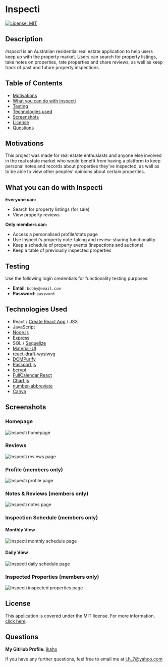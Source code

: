 # Inspecti

[![License: MIT](https://img.shields.io/badge/License-MIT-yellow.svg)](https://opensource.org/licenses/MIT)

## Description

*Inspecti* is an Australian residential real estate application to help users keep up with the property market. Users can search for property listings, take notes on properties, rate properties and share reviews, as well as keep track of past and future property inspections. 

## Table of Contents

- [Motivations](#Motivations)
- [What you can do with Inspecti](#What-you-can-do-with-Inspecti)
- [Testing](#Testing)
- [Technologies used](#Technologies-used)
- [Screenshots](#Screenshots)
- [License](#License)
- [Questions](#Questions)

## Motivations

This project was made for real estate enthusiasts and anyone else involved in the real estate market who would benefit from having a platform to keep personal notes and records about properties they've inspected, as well as to be able to view other peoples' opinions about certain properties.

## What you can do with Inspecti

**Everyone can:** 
- Search for property listings (for sale)
- View property reviews

**Only members can:** 
- Access a personalised profile/stats page
- Use Inspecti's property note-taking and review-sharing functionality
- Keep a schedule of property events (inspections and auctions)
- Keep a table of previously inspected properties

## Testing 

Use the following login credentials for functionality testing purposes: 

- **Email**: `bobby@email.com`
- **Password**: `password`

## Technologies Used

- React / [Create React App](https://reactjs.org/docs/create-a-new-react-app.html) / JSX 
- JavaScript
- [Node.js](https://nodejs.org/en/)
- [Express](https://expressjs.com/)
- SQL / [Sequelize](https://sequelize.org/)
- [Material-UI](https://material-ui.com/)
- [react-draft-wysiwyg](https://www.npmjs.com/package/react-draft-wysiwyg)
- [DOMPurify](https://www.npmjs.com/package/dompurify)
- [Passport.js](http://www.passportjs.org/)
- [bcrypt](https://www.npmjs.com/package/bcrypt) 
- [FullCalendar React](https://www.npmjs.com/package/@fullcalendar/react)
- [Chart.js](https://www.chartjs.org/docs/latest/)
- [number-abbreviate](https://www.npmjs.com/package/number-abbreviate)
- [Canva](https://www.canva.com/)

## Screenshots

### Homepage
![Inspecti homepage](screenshots/homepage.png)

### Reviews
![Inspecti reviews page](screenshots/review.png)

### Profile (members only)
![Inspecti profile page](screenshots/profile.png)

### Notes & Reviews (members only)
![Inspecti notes page](screenshots/notes.png)

### Inspection Schedule (members only)

#### Monthly View
![Inspecti monthly schedule page](screenshots/monthly.png)

#### Daily View
![Inspecti daily schedule page](screenshots/daily.png)

### Inspected Properties (members only)
![Inspecti inspected properties page](screenshots/inspected.png)

## License

This application is covered under the MIT license.
For more information, [click here](https://opensource.org/licenses/MIT).

## Questions 

**My GitHub Profile:** [jkaho](https://www.github.com/jkaho/inspecti)

If you have any further questions, feel free to email me at [j.h_7@yahoo.com](j.h_7@yahoo.com)
